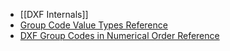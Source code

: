 - [[DXF Internals]]
- [Group Code Value Types Reference](https://help.autodesk.com/view/OARX/2018/ENU/?guid=GUID-2553CF98-44F6-4828-82DD-FE3BC7448113)
- [DXF Group Codes in Numerical Order Reference](https://help.autodesk.com/view/OARX/2018/ENU/?guid=GUID-3F0380A5-1C15-464D-BC66-2C5F094BCFB9)